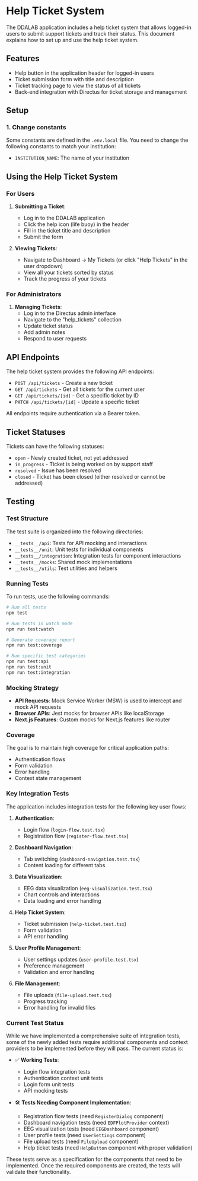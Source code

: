 # Help Ticket System

The DDALAB application includes a help ticket system that allows logged-in users to submit support tickets and track their status. This document explains how to set up and use the help ticket system.

## Features

- Help button in the application header for logged-in users
- Ticket submission form with title and description
- Ticket tracking page to view the status of all tickets
- Back-end integration with Directus for ticket storage and management

## Setup

### 1. Change constants

Some constants are defined in the `.env.local` file. You need to change the following constants to match your institution:

- `INSTITUTION_NAME`: The name of your institution

## Using the Help Ticket System

### For Users

1. **Submitting a Ticket**:

   - Log in to the DDALAB application
   - Click the help icon (life buoy) in the header
   - Fill in the ticket title and description
   - Submit the form

2. **Viewing Tickets**:
   - Navigate to Dashboard → My Tickets (or click "Help Tickets" in the user dropdown)
   - View all your tickets sorted by status
   - Track the progress of your tickets

### For Administrators

1. **Managing Tickets**:
   - Log in to the Directus admin interface
   - Navigate to the "help_tickets" collection
   - Update ticket status
   - Add admin notes
   - Respond to user requests

## API Endpoints

The help ticket system provides the following API endpoints:

- `POST /api/tickets` - Create a new ticket
- `GET /api/tickets` - Get all tickets for the current user
- `GET /api/tickets/[id]` - Get a specific ticket by ID
- `PATCH /api/tickets/[id]` - Update a specific ticket

All endpoints require authentication via a Bearer token.

## Ticket Statuses

Tickets can have the following statuses:

- `open` - Newly created ticket, not yet addressed
- `in_progress` - Ticket is being worked on by support staff
- `resolved` - Issue has been resolved
- `closed` - Ticket has been closed (either resolved or cannot be addressed)

## Testing

### Test Structure

The test suite is organized into the following directories:

- `__tests__/api`: Tests for API mocking and interactions
- `__tests__/unit`: Unit tests for individual components
- `__tests__/integration`: Integration tests for component interactions
- `__tests__/mocks`: Shared mock implementations
- `__tests__/utils`: Test utilities and helpers

### Running Tests

To run tests, use the following commands:

```bash
# Run all tests
npm test

# Run tests in watch mode
npm run test:watch

# Generate coverage report
npm run test:coverage

# Run specific test categories
npm run test:api
npm run test:unit
npm run test:integration
```

### Mocking Strategy

- **API Requests**: Mock Service Worker (MSW) is used to intercept and mock API requests
- **Browser APIs**: Jest mocks for browser APIs like localStorage
- **Next.js Features**: Custom mocks for Next.js features like router

### Coverage

The goal is to maintain high coverage for critical application paths:

- Authentication flows
- Form validation
- Error handling
- Context state management

### Key Integration Tests

The application includes integration tests for the following key user flows:

1. **Authentication**:

   - Login flow (`login-flow.test.tsx`)
   - Registration flow (`register-flow.test.tsx`)

2. **Dashboard Navigation**:

   - Tab switching (`dashboard-navigation.test.tsx`)
   - Content loading for different tabs

3. **Data Visualization**:

   - EEG data visualization (`eeg-visualization.test.tsx`)
   - Chart controls and interactions
   - Data loading and error handling

4. **Help Ticket System**:

   - Ticket submission (`help-ticket.test.tsx`)
   - Form validation
   - API error handling

5. **User Profile Management**:

   - User settings updates (`user-profile.test.tsx`)
   - Preference management
   - Validation and error handling

6. **File Management**:
   - File uploads (`file-upload.test.tsx`)
   - Progress tracking
   - Error handling for invalid files

### Current Test Status

While we have implemented a comprehensive suite of integration tests, some of the newly added tests require additional components and context providers to be implemented before they will pass. The current status is:

- ✅ **Working Tests**:

  - Login flow integration tests
  - Authentication context unit tests
  - Login form unit tests
  - API mocking tests

- 🛠️ **Tests Needing Component Implementation**:
  - Registration flow tests (need `RegisterDialog` component)
  - Dashboard navigation tests (need `EDFPlotProvider` context)
  - EEG visualization tests (need `EEGDashboard` component)
  - User profile tests (need `UserSettings` component)
  - File upload tests (need `FileUpload` component)
  - Help ticket tests (need `HelpButton` component with proper validation)

These tests serve as a specification for the components that need to be implemented. Once the required components are created, the tests will validate their functionality.
